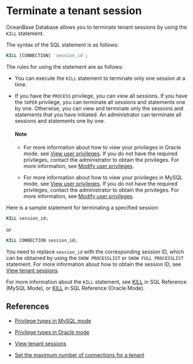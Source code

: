 # Terminate a tenant session

OceanBase Database allows you to terminate tenant sessions by using the `KILL` statement.

The syntax of the SQL statement is as follows:

```sql
KILL [CONNECTION] 'session_id';
```

The rules for using the statement are as follows:

* You can execute the `KILL` statement to terminate only one session at a time.

* If you have the `PROCESS` privilege, you can view all sessions. If you have the `SUPER` privilege, you can terminate all sessions and statements one by one. Otherwise, you can view and terminate only the sessions and statements that you have initiated. An administrator can terminate all sessions and statements one by one.

  <main id="notice" type='explain'>
    <h4>Note</h4>
    <ul>
    <li>
    <p>For more information about how to view your privileges in Oracle mode, see <a href="../../600.manage/500.security-and-permissions/300.access-control/200.user-and-permission/300.permission-of-oracle-mode/600.view-user-permissions-of-oracle-mode.md">View user privileges</a>. If you do not have the required privileges, contact the administrator to obtain the privileges. For more information, see <a href="../../600.manage/500.security-and-permissions/300.access-control/200.user-and-permission/300.permission-of-oracle-mode/700.modify-user-permissions-of-oracle-mode.md">Modify user privileges</a>. </p>
    </li>
    <li>
    <p>For more information about how to view your privileges in MySQL mode, see <a href="../../600.manage/500.security-and-permissions/300.access-control/200.user-and-permission/200.permission-of-mysql-mode/400.view-user-permissions-of-mysql-mode.md">View user privileges</a>. If you do not have the required privileges, contact the administrator to obtain the privileges. For more information, see <a href="../../600.manage/500.security-and-permissions/300.access-control/200.user-and-permission/200.permission-of-mysql-mode/500.modify-user-permissions-of-mysql-mode.md">Modify user privileges</a>. </p>
    </li>
    </ul>
  </main>

Here is a sample statement for terminating a specified session:

```sql
KILL session_id;
```

or

```sql
KILL CONNECTION session_id;
```

You need to replace `session_id` with the corresponding session ID, which can be obtained by using the `SHOW PROCESSLIST` or `SHOW FULL PROCESSLIST` statement. For more information about how to obtain the session ID, see [View tenant sessions](../1200.database-proxy/1500.view-tenant-sessions.md).

For more information about the `KILL` statement, see [KILL](../500.sql-reference/100.sql-syntax/200.common-tenant-of-mysql-mode/600.sql-statement-of-mysql-mode/5800.kill-of-mysql-mode.md) in SQL Reference (MySQL Mode), or [KILL](../500.sql-reference/100.sql-syntax/300.common-tenant-of-oracle-mode/900.sql-statement-of-oracle-mode/300.dcl-of-oracle-mode/1800.kill-of-oracle-mode.md) in SQL Reference (Oracle Mode).

## References

* [Privilege types in MySQL mode](../../600.manage/500.security-and-permissions/300.access-control/200.user-and-permission/200.permission-of-mysql-mode/100.permission-classification-of-mysql.md)

* [Privilege types in Oracle mode](../../600.manage/500.security-and-permissions/300.access-control/200.user-and-permission/300.permission-of-oracle-mode/000.permission-classification-of-oracle-mode.md)

* [View tenant sessions](../1200.database-proxy/1500.view-tenant-sessions.md)

* [Set the maximum number of connections for a tenant](../1200.database-proxy/1700.set-the-maximum-connections.md)
